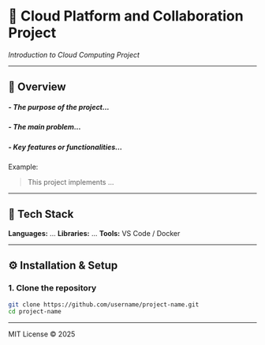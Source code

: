 # 🚀 Cloud Platform and Collaboration Project
_Introduction to Cloud Computing Project_

---

## 📖 Overview
##### - The purpose of the project...
##### - The main problem...
##### - Key features or functionalities...

Example:
> This project implements ...

---

## 🧰 Tech Stack

**Languages:** ...
**Libraries:** ...
**Tools:** VS Code / Docker

---

## ⚙️ Installation & Setup

### 1. Clone the repository
```bash
git clone https://github.com/username/project-name.git
cd project-name
```
---

MIT License © 2025
